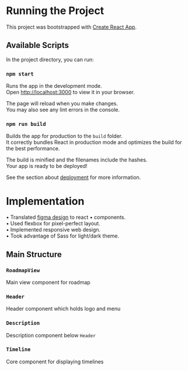 # Running the Project

This project was bootstrapped with [Create React App](https://github.com/facebook/create-react-app).

## Available Scripts

In the project directory, you can run:

### `npm start`

Runs the app in the development mode.\
Open [http://localhost:3000](http://localhost:3000) to view it in your browser.

The page will reload when you make changes.\
You may also see any lint errors in the console.

### `npm run build`

Builds the app for production to the `build` folder.\
It correctly bundles React in production mode and optimizes the build for the best performance.

The build is minified and the filenames include the hashes.\
Your app is ready to be deployed!

See the section about [deployment](https://facebook.github.io/create-react-app/docs/deployment) for more information.

# Implementation

• Translated [figma design](https://www.figma.com/file/LCNPGEeL5nFclKEFZzahdu/Concepts.app---Roadmap-Sample?node-id=0%3A1) to react • components.\
• Used flexbox for pixel-perfect layout.\
• Implemented responsive web design.\
• Took advantage of Sass for light/dark theme.

## Main Structure

### `RoadmapView`

Main view component for roadmap

### `Header`

Header component which holds logo and menu

### `Description`

Description component below `Header`

### `Timeline`

Core component for displaying timelines
